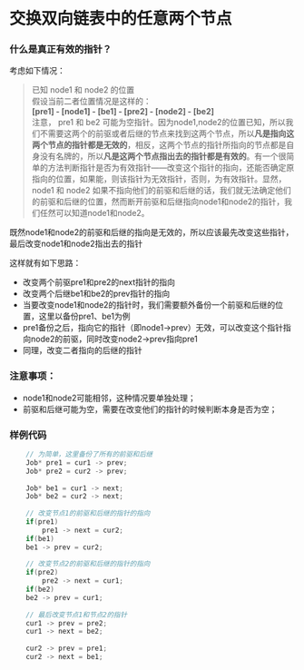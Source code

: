 # 交换双向链表中的任意两个节点

### 什么是真正有效的指针？

考虑如下情况：    
> 已知 node1 和 node2 的位置   
假设当前二者位置情况是这样的：   
  **[pre1] - [node1] - [be1] - [pre2] - [node2] - [be2]**   
注意， pre1 和 be2 可能为空指针。因为node1,node2的位置已知，所以我们不需要这两个的前驱或者后继的节点来找到这两个节点，所以**凡是指向这两个节点的指针都是无效的**，相反，这两个节点的指针所指向的节点都是自身没有名牌的，所以**凡是这两个节点指出去的指针都是有效的**。有一个很简单的方法判断指针是否为有效指针——改变这个指针的指向，还能否确定原指向的位置，如果能，则该指针为无效指针，否则，为有效指针。显然，node1 和 node2 如果不指向他们的前驱和后继的话，我们就无法确定他们的前驱和后继的位置，然而断开前驱和后继指向node1和node2的指针，我们任然可以知道node1和node2。

既然node1和node2的前驱和后继的指向是无效的，所以应该最先改变这些指针，最后改变node1和node2指出去的指针

这样就有如下思路：   
*  改变两个前驱pre1和pre2的next指针的指向
*  改变两个后继be1和be2的prev指针的指向
*  当要改变node1和node2的指针时，我们需要额外备份一个前驱和后继的位置，这里以备份pre1、be1为例
*  pre1备份之后，指向它的指针（即node1->prev）无效，可以改变这个指针指向node2的前驱，同时改变node2->prev指向pre1
*  同理，改变二者指向的后继的指针

### 注意事项：

* node1和node2可能相邻，这种情况要单独处理；
* 前驱和后继可能为空，需要在改变他们的指针的时候判断本身是否为空；

### 样例代码
~~~c++
    // 为简单，这里备份了所有的前驱和后继
    Job* pre1 = cur1 -> prev;
    Job* pre2 = cur2 -> prev;
    
    Job* be1 = cur1 -> next;
    Job* be2 = cur2 -> next;
    
    // 改变节点1的前驱和后继的指针的指向
    if(pre1)
        pre1 -> next = cur2;
    if(be1)
    be1 -> prev = cur2;
    
    // 改变节点2的前驱和后继的指针的指向
    if(pre2)
        pre2 -> next = cur1;
    if(be2)
    be2 -> prev = cur1;
    
    // 最后改变节点1和节点2的指针
    cur1 -> prev = pre2;
    cur1 -> next = be2;
    
    cur2 -> prev = pre1;
    cur2 -> next = be1;
~~~


